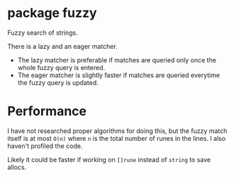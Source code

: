 # package fuzzy

Fuzzy search of strings.

There is a lazy and an eager matcher.

* The lazy matcher is preferable if matches are queried only once the whole
  fuzzy query is entered.
* The eager matcher is slightly faster if matches are queried everytime the fuzzy
  query is updated.

# Performance

I have not researched proper algorithms for doing this, but the fuzzy match itself
is at most `O(n)` where `n` is the total number of runes in the lines. I also
haven't profiled the code.

Likely it could be faster if working on `[]rune` instead of `string` to save
allocs.
